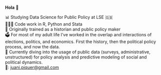 **Hola** 👋

📊 Studying Data Science for Public Policy at LSE 🇬🇧  
🧑🏼‍💻 Code work in R, Python and Stata  
📖 Originally trained as a historian and public policy maker  
🗳️ For most of my adult life I’ve worked in the overlap and interactions of elections, politics, and economics. First the history, then the political policy process, and now the data.  
🔭 Currently diving into the usage of public data (surveys, administrative, unstructured) for policy analysis and predictive modeling of social and political dynamics.  
📧: juani.piquer@gmail.com  
